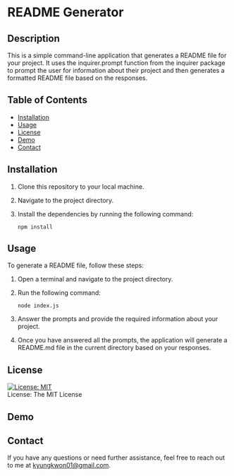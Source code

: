 # README Generator

## Description

This is a simple command-line application that generates a README file for your project. It uses the inquirer.prompt function from the inquirer package to prompt the user for information about their project and then generates a formatted README file based on the responses.

## Table of Contents

- [Installation](#Installation "Goto Installation")
- [Usage](#Usage "Goto Usage")
- [License](#License "Goto License")
- [Demo](#Demo "Goto Demo")
- [Contact](#Contact "Goto Contact")

## Installation

1. Clone this repository to your local machine.

2. Navigate to the project directory.

3. Install the dependencies by running the following command:

   `npm install`

## Usage

To generate a README file, follow these steps:

1. Open a terminal and navigate to the project directory.

2. Run the following command:

   `node index.js`

3. Answer the prompts and provide the required information about your project.

4. Once you have answered all the prompts, the application will generate a README.md file in the current directory based on your responses.

## License

[![License: MIT](https://img.shields.io/badge/License-MIT-yellow.svg)](https://opensource.org/licenses/MIT)<br>
License: The MIT License

## Demo

## Contact

If you have any questions or need further assistance, feel free to reach out to me at kyungkwon01@gmail.com.
